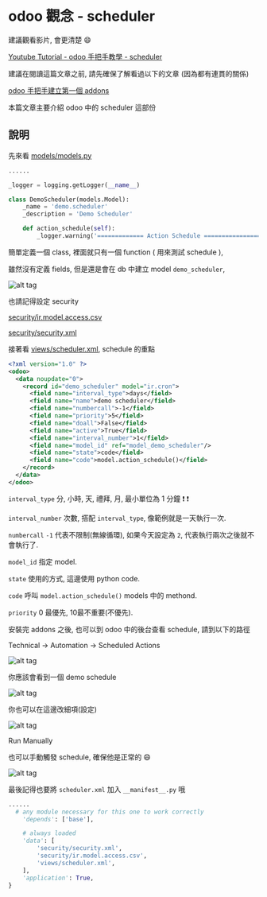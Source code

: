 # odoo 觀念 - scheduler

建議觀看影片, 會更清楚 :smile:

[Youtube Tutorial - odoo 手把手教學 - scheduler](https://youtu.be/uvQTHsKu3Ic)

建議在閱讀這篇文章之前, 請先確保了解看過以下的文章 (因為都有連貫的關係)

[odoo 手把手建立第一個 addons](https://github.com/twtrubiks/odoo-demo-addons-tutorial/tree/master/demo_odoo_tutorial)

本篇文章主要介紹 odoo 中的 scheduler 這部份

## 說明

先來看 [models/models.py](models/models.py)

```python
......

_logger = logging.getLogger(__name__)

class DemoScheduler(models.Model):
    _name = 'demo.scheduler'
    _description = 'Demo Scheduler'

    def action_schedule(self):
        _logger.warning('============= Action Schedule ==================')

```

簡單定義一個 class, 裡面就只有一個 function ( 用來測試 schedule ),

雖然沒有定義 fields, 但是還是會在 db 中建立 model `demo_scheduler`,

![alt tag](https://i.imgur.com/w8ztB9s.png)

也請記得設定 security

[security/ir.model.access.csv](security/ir.model.access.csv)

[security/security.xml](security/security.xml)

接著看 [views/scheduler.xml](views/scheduler.xml), schedule 的重點

```xml
<?xml version="1.0" ?>
<odoo>
  <data noupdate="0">
    <record id="demo_scheduler" model="ir.cron">
      <field name="interval_type">days</field>
      <field name="name">demo scheduler</field>
      <field name="numbercall">-1</field>
      <field name="priority">5</field>
      <field name="doall">False</field>
      <field name="active">True</field>
      <field name="interval_number">1</field>
      <field name="model_id" ref="model_demo_scheduler"/>
      <field name="state">code</field>
      <field name="code">model.action_schedule()</field>
    </record>
  </data>
</odoo>
```

`interval_type` 分, 小時, 天, 禮拜, 月, 最小單位為 1 分鐘 :exclamation: :exclamation:

`interval_number` 次數, 搭配 `interval_type`, 像範例就是一天執行一次.

`numbercall` `-1` 代表不限制(無線循環), 如果今天設定為 `2`, 代表執行兩次之後就不會執行了.

`model_id` 指定 model.

`state` 使用的方式, 這邊使用 python code.

`code` 呼叫 `model.action_schedule()` models 中的 methond.

`priority` 0 最優先, 10最不重要(不優先).

安裝完 addons 之後, 也可以到 odoo 中的後台查看 schedule, 請到以下的路徑

Technical -> Automation -> Scheduled Actions

![alt tag](https://i.imgur.com/JFZD2Io.png)

你應該會看到一個 demo schedule

![alt tag](https://i.imgur.com/PVvYzl0.png)

你也可以在這邊改細項(設定)

![alt tag](https://i.imgur.com/EOsdBGg.png)

Run Manually

也可以手動觸發 schedule, 確保他是正常的 :smile:

![alt tag](https://i.imgur.com/OrCh1mr.png)

最後記得也要將 `scheduler.xml` 加入 `__manifest__.py` 哦

```python
......
  # any module necessary for this one to work correctly
    'depends': ['base'],

    # always loaded
    'data': [
        'security/security.xml',
        'security/ir.model.access.csv',
        'views/scheduler.xml',
    ],
    'application': True,
}
```